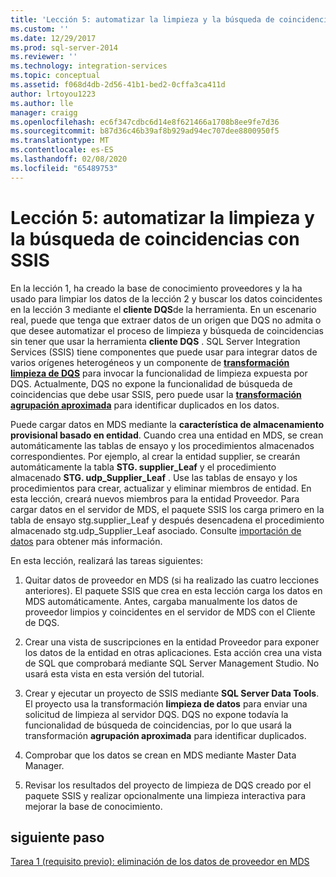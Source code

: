 ```yaml
---
title: 'Lección 5: automatizar la limpieza y la búsqueda de coincidencias con SSIS | Microsoft Docs'
ms.custom: ''
ms.date: 12/29/2017
ms.prod: sql-server-2014
ms.reviewer: ''
ms.technology: integration-services
ms.topic: conceptual
ms.assetid: f068d4db-2d56-41b1-bed2-0cffa3ca411d
author: lrtoyou1223
ms.author: lle
manager: craigg
ms.openlocfilehash: ec6f347cdbc6d14e8f621466a1708b8ee9fe7d36
ms.sourcegitcommit: b87d36c46b39af8b929ad94ec707dee8800950f5
ms.translationtype: MT
ms.contentlocale: es-ES
ms.lasthandoff: 02/08/2020
ms.locfileid: "65489753"
---
```

# <a name="lesson-5-automating-the-cleansing-and-matching-using-ssis"></a>Lección 5: automatizar la limpieza y la búsqueda de coincidencias con SSIS
  En la lección 1, ha creado la base de conocimiento proveedores y la ha usado para limpiar los datos de la lección 2 y buscar los datos coincidentes en la lección 3 mediante el **cliente DQS**de la herramienta. En un escenario real, puede que tenga que extraer datos de un origen que DQS no admita o que desee automatizar el proceso de limpieza y búsqueda de coincidencias sin tener que usar la herramienta **cliente DQS** . SQL Server Integration Services (SSIS) tiene componentes que puede usar para integrar datos de varios orígenes heterogéneos y un componente de **[transformación limpieza de DQS](https://msdn.microsoft.com/library/ee677619.aspx)** para invocar la funcionalidad de limpieza expuesta por DQS. Actualmente, DQS no expone la funcionalidad de búsqueda de coincidencias que debe usar SSIS, pero puede usar la **[transformación agrupación aproximada](../integration-services/data-flow/transformations/fuzzy-grouping-transformation.md)** para identificar duplicados en los datos.  
  
 Puede cargar datos en MDS mediante la **característica de almacenamiento provisional basado en entidad**. Cuando crea una entidad en MDS, se crean automáticamente las tablas de ensayo y los procedimientos almacenados correspondientes. Por ejemplo, al crear la entidad supplier, se crearán automáticamente la tabla **STG. supplier_Leaf** y el procedimiento almacenado **STG. udp_Supplier_Leaf** . Use las tablas de ensayo y los procedimientos para crear, actualizar y eliminar miembros de entidad. En esta lección, creará nuevos miembros para la entidad Proveedor. Para cargar datos en el servidor de MDS, el paquete SSIS los carga primero en la tabla de ensayo stg.supplier_Leaf y después desencadena el procedimiento almacenado stg.udp_Supplier_Leaf asociado. Consulte [importación de datos](../master-data-services/overview-importing-data-from-tables-master-data-services.md) para obtener más información.  
  
 En esta lección, realizará las tareas siguientes:  
  
1.  Quitar datos de proveedor en MDS (si ha realizado las cuatro lecciones anteriores). El paquete SSIS que crea en esta lección carga los datos en MDS automáticamente. Antes, cargaba manualmente los datos de proveedor limpios y coincidentes en el servidor de MDS con el Cliente de DQS.  
  
2.  Crear una vista de suscripciones en la entidad Proveedor para exponer los datos de la entidad en otras aplicaciones. Esta acción crea una vista de SQL que comprobará mediante SQL Server Management Studio. No usará esta vista en esta versión del tutorial.  
  
3.  Crear y ejecutar un proyecto de SSIS mediante **SQL Server Data Tools**. El proyecto usa la transformación **limpieza de datos** para enviar una solicitud de limpieza al servidor DQS. DQS no expone todavía la funcionalidad de búsqueda de coincidencias, por lo que usará la transformación **agrupación aproximada** para identificar duplicados.  
  
4.  Comprobar que los datos se crean en MDS mediante Master Data Manager.  
  
5.  Revisar los resultados del proyecto de limpieza de DQS creado por el paquete SSIS y realizar opcionalmente una limpieza interactiva para mejorar la base de conocimiento.  
  
## <a name="next-step"></a>siguiente paso  
 [Tarea 1 &#40;requisito previo&#41;: eliminación de los datos de proveedor en MDS](../../2014/tutorials/task-1-prerequisite-removing-supplier-data-in-mds.md)  
  
  
